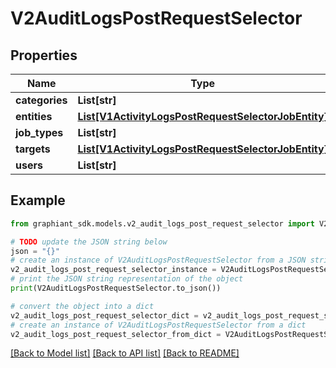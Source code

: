 # V2AuditLogsPostRequestSelector


## Properties

Name | Type | Description | Notes
------------ | ------------- | ------------- | -------------
**categories** | **List[str]** |  | [optional] 
**entities** | [**List[V1ActivityLogsPostRequestSelectorJobEntity]**](V1ActivityLogsPostRequestSelectorJobEntity.md) |  | [optional] 
**job_types** | **List[str]** |  | [optional] 
**targets** | [**List[V1ActivityLogsPostRequestSelectorJobEntity]**](V1ActivityLogsPostRequestSelectorJobEntity.md) |  | [optional] 
**users** | **List[str]** |  | [optional] 

## Example

```python
from graphiant_sdk.models.v2_audit_logs_post_request_selector import V2AuditLogsPostRequestSelector

# TODO update the JSON string below
json = "{}"
# create an instance of V2AuditLogsPostRequestSelector from a JSON string
v2_audit_logs_post_request_selector_instance = V2AuditLogsPostRequestSelector.from_json(json)
# print the JSON string representation of the object
print(V2AuditLogsPostRequestSelector.to_json())

# convert the object into a dict
v2_audit_logs_post_request_selector_dict = v2_audit_logs_post_request_selector_instance.to_dict()
# create an instance of V2AuditLogsPostRequestSelector from a dict
v2_audit_logs_post_request_selector_from_dict = V2AuditLogsPostRequestSelector.from_dict(v2_audit_logs_post_request_selector_dict)
```
[[Back to Model list]](../README.md#documentation-for-models) [[Back to API list]](../README.md#documentation-for-api-endpoints) [[Back to README]](../README.md)



